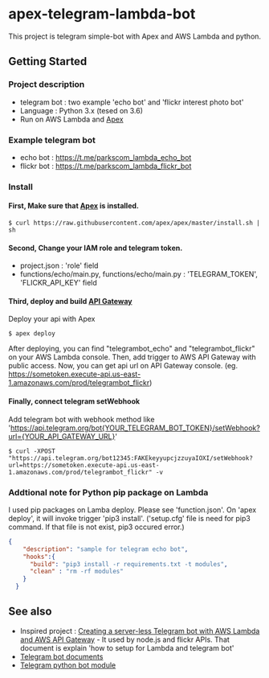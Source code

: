# apex-telegram-lambda-bot
This project is telegram simple-bot with Apex and AWS Lambda and python.

## Getting Started

### Project description
- telegram bot : two example 'echo bot' and 'flickr interest photo bot'
- Language : Python 3.x (tesed on 3.6)
- Run on AWS Lambda and [Apex](http://apex.run)

### Example telegram bot
- echo bot : https://t.me/parkscom_lambda_echo_bot
- flickr bot : https://t.me/parkscom_lambda_flickr_bot

### Install
#### First, Make sure that [Apex](http://apex.run) is installed.
```
$ curl https://raw.githubusercontent.com/apex/apex/master/install.sh | sh
```

#### Second, Change your IAM role and telegram token.
- project.json : 'role' field
- functions/echo/main.py, functions/echo/main.py : 'TELEGRAM_TOKEN', 'FLICKR_API_KEY' field

#### Third, deploy and build [API Gateway](https://aws.amazon.com/ko/api-gateway/)
Deploy your api with Apex
```
$ apex deploy
```

After deploying, you can find "telegrambot_echo" and "telegrambot_flickr" on your AWS Lambda console. Then, add trigger to AWS API Gateway with public access.
Now, you can get api url on API Gateway console. (eg. https://sometoken.execute-api.us-east-1.amazonaws.com/prod/telegrambot_flickr)

#### Finally, connect telegram setWebhook
Add telegram bot with webhook method like 'https://api.telegram.org/bot{YOUR_TELEGRAM_BOT_TOKEN}/setWebhook?url={YOUR_API_GATEWAY_URL}'
```
$ curl -XPOST "https://api.telegram.org/bot12345:FAKEkeyyupcjzzuyaIOXI/setWebhook?url=https://sometoken.execute-api.us-east-1.amazonaws.com/prod/telegrambot_flickr" -v
```

### Addtional note for Python pip package on Lambda
I used pip packages on Lamba deploy. Please see 'function.json'. On 'apex deploy', it will invoke trigger 'pip3 install'. ('setup.cfg' file is need for pip3 command. If that file is not exist, pip3 occured error.)

```json
{
    "description": "sample for telegram echo bot",
    "hooks":{
      "build": "pip3 install -r requirements.txt -t modules",
      "clean" : "rm -rf modules"
    }
  }
```

## See also
- Inspired project : [Creating a server-less Telegram bot with AWS Lambda and AWS API Gateway](https://medium.com/zingle/creating-a-server-less-telegram-bot-with-aws-lambda-and-aws-api-gateway-36406471b2ca) - It used by node.js and flickr APIs. That document is explain 'how to setup for Lambda and telegram bot'
- [Telegram bot documents](https://core.telegram.org/bots/api)
- [Telegram python bot module](https://github.com/python-telegram-bot/python-telegram-bot)

